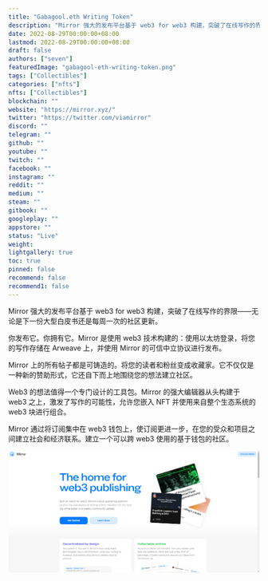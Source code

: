 ```yaml
---
title: "Gabagool.eth Writing Token"
description: "Mirror 强大的发布平台基于 web3 for web3 构建，突破了在线写作的界限——无论是下一份大型白皮书还是每周一次的社区更新。"
date: 2022-08-29T00:00:00+08:00
lastmod: 2022-08-29T00:00:00+08:00
draft: false
authors: ["seven"]
featuredImage: "gabagool-eth-writing-token.png"
tags: ["Collectibles"]
categories: ["nfts"]
nfts: ["Collectibles"]
blockchain: ""
website: "https://mirror.xyz/"
twitter: "https://twitter.com/viamirror"
discord: ""
telegram: ""
github: ""
youtube: ""
twitch: ""
facebook: ""
instagram: ""
reddit: ""
medium: ""
steam: ""
gitbook: ""
googleplay: ""
appstore: ""
status: "Live"
weight: 
lightgallery: true
toc: true
pinned: false
recommend: false
recommend1: false
---
```

Mirror 强大的发布平台基于 web3 for web3 构建，突破了在线写作的界限——无论是下一份大型白皮书还是每周一次的社区更新。

你发布它。你拥有它。Mirror 是使用 web3 技术构建的：使用以太坊登录，将您的写作存储在 Arweave 上，并使用 Mirror 的可信中立协议进行发布。

Mirror 上的所有帖子都是可铸造的。将您的读者和粉丝变成收藏家。它不仅仅是一种新的赞助形式，它还自下而上地围绕您的想法建立社区。

Web3 的想法值得一个专门设计的工具包。Mirror 的强大编辑器从头构建于 web3 之上，激发了写作的可能性，允许您嵌入 NFT 并使用来自整个生态系统的 web3 块进行组合。

Mirror 通过将订阅集中在 web3 钱包上，使订阅更进一步，在您的受众和项目之间建立社会和经济联系。建立一个可以跨 web3 使用的基于钱包的社区。	

![nft](1661756315385.png)